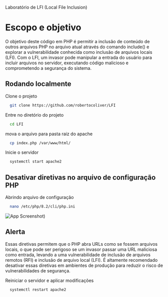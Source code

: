 
Laboratório de LFI (Local File Inclusion)
# Escopo e objetivo

O objetivo deste código em PHP é permitir a inclusão de conteúdo de outros arquivos PHP no arquivo atual através do comando include() e explorar a vulnerabilidade conhecida como inclusão de arquivos locais (LFI). Com o LFI, um invasor pode manipular a entrada do usuário para incluir arquivos no servidor, executando código malicioso e comprometendo a segurança do sistema.

## Rodando localmente

Clone o projeto

```bash
  git clone https://github.com/robertocoliver/LFI
```

Entre no diretório do projeto

```bash
  cd LFI
```

mova o arquivo para pasta raiz do apache

```bash
  cp index.php /var/www/html/
```

Inicie o servidor

```bash
  systemctl start apache2  
```
## Desativar diretivas no arquivo de configuração PHP

Abrindo arquivo de configuração 
```bash
  nano /etc/php/8.2/cli/php.ini  
```
![App Screenshot](https://user-images.githubusercontent.com/102238044/233325316-9ee3d9c0-4f21-4d7c-8797-6279a2c827d2.jpg))

## Alerta
Essas diretivas permitem que o PHP abra URLs como se fossem arquivos locais, o que pode ser perigoso se um invasor passar uma URL maliciosa como entrada, levando a uma vulnerabilidade de inclusão de arquivos remotos (RFI) e inclusão de arquivo local (LFI). É altamente recomendado desativar essas diretivas em ambientes de produção para reduzir o risco de vulnerabilidades de segurança. 


Reiniciar o servidor e aplicar modificações 
```bash
  systemctl restart apache2  
```
